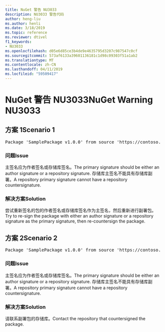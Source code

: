 ```yaml
---
title: NuGet 警告 NU3033
description: NU3033 警告代码
author: heng-liu
ms.author: henli
ms.date: 3/18/2019
ms.topic: reference
ms.reviewer: dtivel
f1_keywords:
- NU3033
ms.openlocfilehash: d05e6d85ce3b4de9e4635795d3207c987547c0cf
ms.sourcegitcommit: 573af6133a39601136181c1d98c09303f51a1ab2
ms.translationtype: MT
ms.contentlocale: zh-CN
ms.lasthandoff: 04/11/2019
ms.locfileid: "59509417"
---
```

# <a name="nuget-warning-nu3033"></a><span data-ttu-id="3719e-103">NuGet 警告 NU3033</span><span class="sxs-lookup"><span data-stu-id="3719e-103">NuGet Warning NU3033</span></span>

## <a name="scenario-1"></a><span data-ttu-id="3719e-104">方案 1</span><span class="sxs-lookup"><span data-stu-id="3719e-104">Scenario 1</span></span>

<pre>Package 'SamplePackage v1.0.0' from source 'https://contoso.com/index.json': A repository primary signature must not have a repository countersignature.</pre>

### <a name="issue"></a><span data-ttu-id="3719e-105">问题</span><span class="sxs-lookup"><span data-stu-id="3719e-105">Issue</span></span>

<span data-ttu-id="3719e-106">主签名应为作者签名或存储库签名。</span><span class="sxs-lookup"><span data-stu-id="3719e-106">The primary signature should be either an author signature or a repository signature.</span></span> <span data-ttu-id="3719e-107">存储库主签名不能具有存储库副署。</span><span class="sxs-lookup"><span data-stu-id="3719e-107">A repository primary signature cannot have a repository countersignature.</span></span>

### <a name="solution"></a><span data-ttu-id="3719e-108">解决方案</span><span class="sxs-lookup"><span data-stu-id="3719e-108">Solution</span></span>

<span data-ttu-id="3719e-109">尝试重新签名的包的作者签名或存储库签名作为主签名，然后重新进行副署包。</span><span class="sxs-lookup"><span data-stu-id="3719e-109">Try to re-sign the package with either an author signature or a repository signature as the primary signature, then re-countersign the package.</span></span>



## <a name="scenario-2"></a><span data-ttu-id="3719e-110">方案 2</span><span class="sxs-lookup"><span data-stu-id="3719e-110">Scenario 2</span></span>

<pre>Package 'SamplePackage v1.0.0' from source 'https://contoso.com/index.json': A repository primary signature must not have a repository countersignature.</pre>

### <a name="issue"></a><span data-ttu-id="3719e-111">问题</span><span class="sxs-lookup"><span data-stu-id="3719e-111">Issue</span></span>

<span data-ttu-id="3719e-112">主签名应为作者签名或存储库签名。</span><span class="sxs-lookup"><span data-stu-id="3719e-112">The primary signature should be either an author signature or a repository signature.</span></span> <span data-ttu-id="3719e-113">存储库主签名不能具有存储库副署。</span><span class="sxs-lookup"><span data-stu-id="3719e-113">A repository primary signature cannot have a repository countersignature.</span></span>

### <a name="solution"></a><span data-ttu-id="3719e-114">解决方案</span><span class="sxs-lookup"><span data-stu-id="3719e-114">Solution</span></span>

<span data-ttu-id="3719e-115">请联系副署包的存储库。</span><span class="sxs-lookup"><span data-stu-id="3719e-115">Contact the repository that countersigned the package.</span></span>